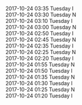 2017-10-24 03:35 Tuesday  I  
2017-10-24 03:30 Tuesday  N  
2017-10-24 03:10 Tuesday  I  
2017-10-24 03:00 Tuesday  N  
2017-10-24 02:50 Tuesday  I  
2017-10-24 02:45 Tuesday  N  
2017-10-24 02:35 Tuesday  I  
2017-10-24 02:25 Tuesday  N  
2017-10-24 02:20 Tuesday  I  
2017-10-24 01:55 Tuesday  N  
2017-10-24 01:50 Tuesday  I  
2017-10-24 01:35 Tuesday  N  
2017-10-24 01:30 Tuesday  I  
2017-10-24 01:25 Tuesday  N  
2017-10-24 01:20 Tuesday  I  
